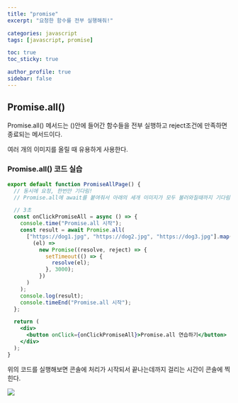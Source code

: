 ```yaml
---
title: "promise"
excerpt: "요청한 함수를 전부 실행해줘!"

categories: javascript
tags: [javascript, promise]

toc: true
toc_sticky: true

author_profile: true
sidebar: false
---
```


## Promise.all()

Promise.all() 메서드는 ()안에 들어간 함수들을 전부 실행하고 reject조건에 만족하면 종료되는 메서드이다.

여러 개의 이미지를 올릴 때 유용하게 사용한다.

### Promise.all() 코드 실습

```jsx
export default function PromiseAllPage() {
  // 동시에 요청, 한번만 기다림!
  // Promise.all에 await를 붙여줘서 아래의 세개 이미지가 모두 불러와질때까지 기다림!

  // 3초
  const onClickPromiseAll = async () => {
    console.time("Promise.all 시작");
    const result = await Promise.all(
      ["https://dog1.jpg", "https://dog2.jpg", "https://dog3.jpg"].map(
        (el) =>
          new Promise((resolve, reject) => {
            setTimeout(() => {
              resolve(el);
            }, 3000);
          })
      )
    );
    console.log(result);
    console.timeEnd("Promise.all 시작");
  };

  return (
    <div>
      <button onClick={onClickPromiseAll}>Promise.all 연습하기</button>
    </div>
  );
}
```

위의 코드를 실행해보면 콘솔에 처리가 시작되서 끝나는데까지 걸리는 시간이 콘솔에 찍힌다.

<p><img src="https://velog.velcdn.com/images/hyeun427/post/e1d3244c-4ae3-4a47-ac9a-49bc4de67155/image.png">
